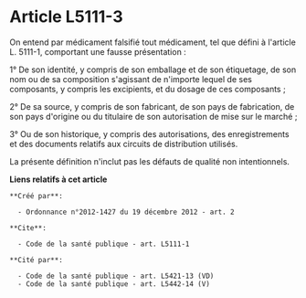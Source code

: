 # Article L5111-3

On entend par médicament falsifié tout médicament, tel que défini à l'article L. 5111-1, comportant une fausse
présentation : 

1° De son identité, y compris de son emballage et de son étiquetage, de son nom ou de sa composition s'agissant de n'importe
lequel de ses composants, y compris les excipients, et du dosage de ces composants ; 

2° De sa source, y compris de son fabricant, de son pays de fabrication, de son pays d'origine ou du titulaire de son
autorisation de mise sur le marché ; 

3° Ou de son historique, y compris des autorisations, des enregistrements et des documents relatifs aux circuits de
distribution utilisés. 

La présente définition n'inclut pas les défauts de qualité non intentionnels.

**Liens relatifs à cet article**

	**Créé par**:

	  - Ordonnance n°2012-1427 du 19 décembre 2012 - art. 2

	**Cite**:

	  - Code de la santé publique - art. L5111-1

	**Cité par**:

	  - Code de la santé publique - art. L5421-13 (VD)
	  - Code de la santé publique - art. L5442-14 (V)
